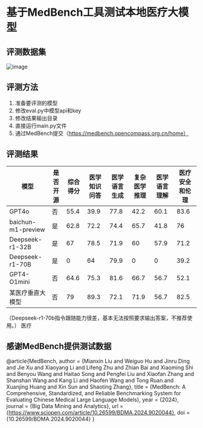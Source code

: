 # 基于MedBench工具测试本地医疗大模型
## 评测数据集
![image](https://github.com/user-attachments/assets/8d00f882-77f0-43a9-a367-9d6d48b4a582)

## 评测方法

1. 准备要评测的模型
2. 修改eval.py中模型api和key 
3. 修改结果输出目录
4. 直接运行main.py文件
5. 通过MedBench提交（https://medbench.opencompass.org.cn/home）

## 评测结果

| 模型               | 是否开源 | 综合得分 | 医学知识问答 | 医学语言生成 | 复杂医学推理 | 医学语言理解 | 医疗安全和伦理 |
| -------------------- | ---------- | ---------- | -------------- | -------------- | -------------- | -------------- | ---------------- |
| GPT4o              | 否       | 55.4     | 39.9         | 77.8         | 42.2         | 60.1         | 83.6           |
| baichun-m1-preview | 是       | 62.8     | 72.2         | 74.4         | 65.7         | 41.8         | 76             |
| Deepseek-r1-32B    | 是       | 67       | 78.5         | 71.9         | 60           | 57.9         | 71.2           |
|  Deepseek-r1-70B  |   是       |   0       |    64          |      79.9        |       0       |      0        |           39.2     |
|  GPT4-O1mini  | 否 |   64.6     |    75.3      |       81.6       |   66.7         |    56.7        |      52.1       |       
|  某医疗垂直大模型 | 否 |  79    |    89.3    |      72.1      |  71.9        |    56.7        |     82.5     |   82|  





（Deepseek-r1-70b指令跟随能力很差，基本无法按照要求输出答案，不推荐使用。）
医疗



## 感谢MedBench提供测试数据

@article{MedBench, 
author = {Mianxin Liu and Weiguo Hu and Jinru Ding and Jie Xu and Xiaoyang Li and Lifeng Zhu and Zhian Bai and Xiaoming Shi and Benyou Wang and Haitao Song and Pengfei Liu and Xiaofan Zhang and Shanshan Wang and Kang Li and Haofen Wang and Tong Ruan and Xuanjing Huang and Xin Sun and Shaoting Zhang},
title = {MedBench: A Comprehensive, Standardized, and Reliable Benchmarking System for Evaluating Chinese Medical Large Language Models},
year = {2024},
journal = {Big Data Mining and Analytics},
url = {https://www.sciopen.com/article/10.26599/BDMA.2024.9020044},
doi = {10.26599/BDMA.2024.9020044}
}
